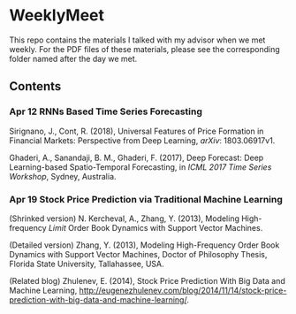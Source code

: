 # WeeklyMeet
This repo contains the materials I talked with my advisor when we met weekly. For the PDF files of these materials, please see the corresponding folder named after the day we met. 

## Contents 
### Apr 12  RNNs Based Time Series Forecasting
Sirignano, J., Cont, R. (2018), Universal Features of Price Formation in Financial Markets: Perspective from Deep Learning, *arXiv*: 1803.06917v1. 

Ghaderi, A., Sanandaji, B. M., Ghaderi, F. (2017), Deep Forecast: Deep Learning-based Spatio-Temporal Forecasting, in *ICML 2017 Time Series Workshop*, Sydney, Australia.  

### Apr 19  Stock Price Prediction via Traditional Machine Learning
(Shrinked version) N. Kercheval, A., Zhang, Y. (2013), Modeling High-frequency *Limit* Order Book Dynamics with Support Vector Machines. 

(Detailed version) Zhang, Y. (2013), Modeling High-Frequency Order Book Dynamics with Support Vector Machines, Doctor of Philosophy Thesis, Florida State University, Tallahassee, USA. 

(Related blog) Zhulenev, E. (2014), Stock Price Prediction With Big Data and Machine Learning, http://eugenezhulenev.com/blog/2014/11/14/stock-price-prediction-with-big-data-and-machine-learning/. 
